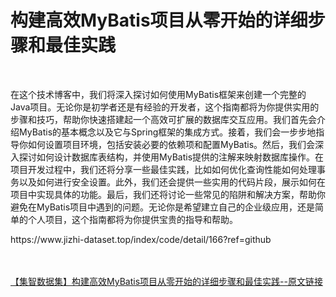 <h1>构建高效MyBatis项目从零开始的详细步骤和最佳实践</h1><br /><p>在这个技术博客中，我们将深入探讨如何使用MyBatis框架来创建一个完整的Java项目。无论你是初学者还是有经验的开发者，这个指南都将为你提供实用的步骤和技巧，帮助你快速搭建起一个高效可扩展的数据库交互应用。我们首先会介绍MyBatis的基本概念以及它与Spring框架的集成方式。接着，我们会一步步地指导你如何设置项目环境，包括安装必要的依赖项和配置MyBatis。然后，我们会深入探讨如何设计数据库表结构，并使用MyBatis提供的注解来映射数据库操作。在项目开发过程中，我们还将分享一些最佳实践，比如如何优化查询性能如何处理事务以及如何进行安全设置。此外，我们还会提供一些实用的代码片段，展示如何在项目中实现具体的功能。最后，我们还将讨论一些常见的陷阱和解决方案，帮助你避免在MyBatis项目中遇到的问题。无论你是希望建立自己的企业级应用，还是简单的个人项目，这个指南都将为你提供宝贵的指导和帮助。</p><p>https://www.jizhi-dataset.top/index/code/detail/166?ref=github</p><br /><br /><a href="https://www.jizhi-dataset.top/index/code/detail/166?ref=github" target="_blank">【集智数据集】构建高效MyBatis项目从零开始的详细步骤和最佳实践--原文链接</a>